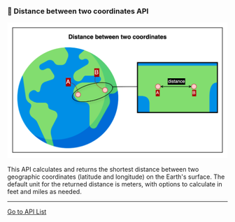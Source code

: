 ### 📄 Distance between two coordinates API

![distance-between-two-coordinates](./img/distance-between-two-coordinates.png)

This API calculates and returns the shortest distance between two geographic coordinates (latitude and longitude) on the
Earth's surface.
The default unit for the returned distance is meters, with options to calculate in feet and miles as needed.

[//]: # (
지표상 위도/경도로 구성된 두 좌표 사이의 최단 거리를 계산하고 반환하는 API 입니다.
반환하는 거리의 기본 단위는 미터이며 필요에 따라 피트와 마일 단위로도 계산할 수 있습니다.
)

---

[Go to API List](../index.md)